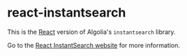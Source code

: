 # react-instantsearch

This is the [React](https://facebook.github.io/react/) version of Algolia's `instantsearch` library.

Go to the [React InstantSearch website](https://community.algolia.com/react-instantsearch/) for more information.

